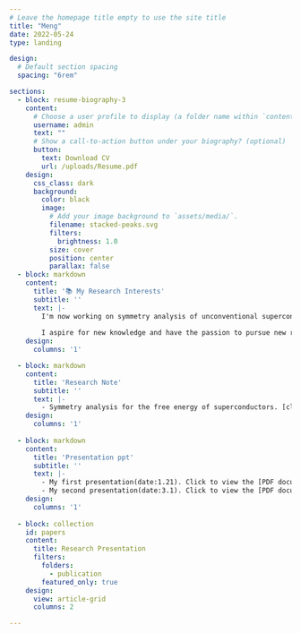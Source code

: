 ```yaml
---
# Leave the homepage title empty to use the site title
title: "Meng"  
date: 2022-05-24
type: landing

design:
  # Default section spacing
  spacing: "6rem"

sections:
  - block: resume-biography-3
    content:
      # Choose a user profile to display (a folder name within `content/authors/`)
      username: admin
      text: ""
      # Show a call-to-action button under your biography? (optional)
      button:
        text: Download CV
        url: /uploads/Resume.pdf
    design:
      css_class: dark
      background:
        color: black
        image:
          # Add your image background to `assets/media/`.
          filename: stacked-peaks.svg
          filters:
            brightness: 1.0
          size: cover
          position: center
          parallax: false
  - block: markdown
    content:
      title: '📚 My Research Interests'
      subtitle: ''
      text: |-
        I'm now working on symmetry analysis of unconventional superconductor aiming to conceive the G-L free energy with the coupling of triplet superconductors and dipole interaction.  In this project, I use group theory to analyse the symmetry of system and study the microscopic mechanism using Green's function method. Besides, I write python code to help me calculate the C-G coefficients for decomposition of reducible representation of the symmetry group.
        
        I aspire for new knowledge and have the passion to pursue new researches. I have the ability to think and learn independently and enjoy discussing academic problems with fellows.
    design:
      columns: '1'

  - block: markdown
    content:
      title: 'Research Note'
      subtitle: ''
      text: |-
        - Symmetry analysis for the free energy of superconductors. [click to see the note](/notes/note1.pdf)
    design:
      columns: '1'
  
  - block: markdown
    content:
      title: 'Presentation ppt'
      subtitle: ''
      text: |-
        - My first presentation(date:1.21). Click to view the [PDF document](/files/presentation.pdf).
        - My second presentation(date:3.1). Click to view the [PDF document](/files/presentation2.pdf).
    design:
      columns: '1'
  
  - block: collection
    id: papers
    content:
      title: Research Presentation
      filters:
        folders:
          - publication
        featured_only: true
    design:
      view: article-grid
      columns: 2

---
```

